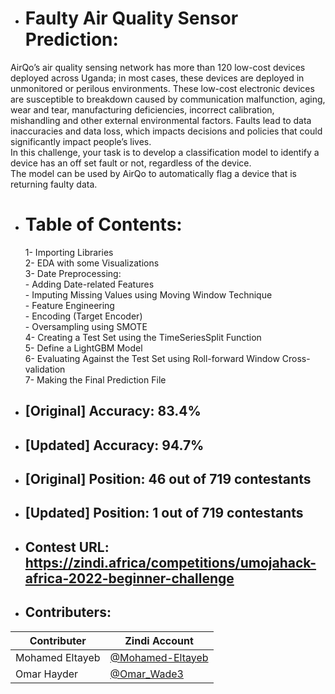 * # Faulty Air Quality Sensor Prediction:
AirQo’s air quality sensing network has more than 120 low-cost devices deployed across Uganda; in most cases, these devices 
are deployed in unmonitored or perilous environments. 
These low-cost electronic devices are susceptible to breakdown caused by communication malfunction, aging, wear and tear, manufacturing 
deficiencies, incorrect calibration, mishandling and other external environmental factors. Faults lead to data 
inaccuracies and data loss, which impacts decisions and policies that could significantly impact people’s lives.
<br />In this challenge, your task is to develop a classification model to identify a device has an off set fault or not, regardless of the device. 
<br />The model can be used by AirQo to automatically flag a device that is returning faulty data.
* # Table of Contents:
  1- Importing Libraries
<br />  2- EDA with some Visualizations
<br />  3- Date Preprocessing:
<br />   - Adding Date-related Features
<br />   - Imputing Missing Values using Moving Window Technique
<br />   - Feature Engineering
<br />   - Encoding (Target Encoder)
<br />   - Oversampling using SMOTE
<br /> 4- Creating a Test Set using the TimeSeriesSplit Function
<br /> 5- Define a LightGBM Model
<br /> 6- Evaluating Against the Test Set using Roll-forward Window Cross-validation
<br /> 7- Making the Final Prediction File

* ## [Original] Accuracy: 83.4%
* ## [Updated] Accuracy: 94.7%
* ## [Original] Position: 46 out of 719 contestants
* ## [Updated] Position: 1 out of 719 contestants
* ## Contest URL: https://zindi.africa/competitions/umojahack-africa-2022-beginner-challenge
* ## Contributers:
Contributer | Zindi Account
--- | ---
Mohamed Eltayeb | [@Mohamed-Eltayeb](https://zindi.africa/users/Mohamed-Eltayeb)
Omar Hayder | [@Omar_Wade3](https://zindi.africa/users/Omar_Wade3)
